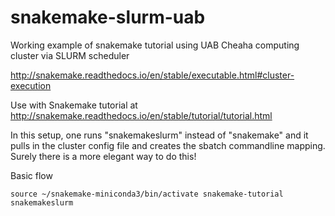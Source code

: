 # snakemake-slurm-uab

Working example of snakemake tutorial using UAB Cheaha computing cluster via SLURM scheduler

http://snakemake.readthedocs.io/en/stable/executable.html#cluster-execution

Use with Snakemake tutorial at http://snakemake.readthedocs.io/en/stable/tutorial/tutorial.html

In this setup, one runs "snakemakeslurm" instead of "snakemake" and it pulls in the cluster config file and creates the sbatch commandline mapping. Surely there is a more elegant way to do this!

Basic flow

	source ~/snakemake-miniconda3/bin/activate snakemake-tutorial
	snakemakeslurm 

